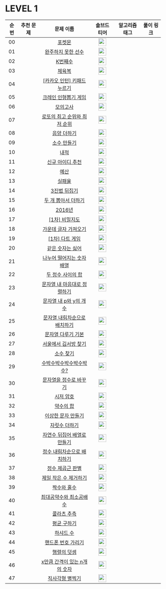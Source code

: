 # LEVEL 1



| 순번|추천 문제|문제 이름|솔브드 티어|알고리즘 태그|풀이 링크 |
| :--:|:--:|:--:|:--:|:--:|:--:|
| 00 ||[포켓몬](https://programmers.co.kr/learn/courses/30/lessons/1845)|<img height="25px" width="25px" src="https://static.solved.ac/tier_small/0.svg"/>|||
| 01 ||[완주하지 못한 선수](https://programmers.co.kr/learn/courses/30/lessons/42576)|<img height="25px" width="25px" src="https://static.solved.ac/tier_small/0.svg"/>|||
| 02 ||[K번째수](https://programmers.co.kr/learn/courses/30/lessons/42748)|<img height="25px" width="25px" src="https://static.solved.ac/tier_small/0.svg"/>|||
| 03 ||[체육복](https://programmers.co.kr/learn/courses/30/lessons/42862)|<img height="25px" width="25px" src="https://static.solved.ac/tier_small/0.svg"/>|||
| 04 ||[[카카오 인턴] 키패드 누르기](https://programmers.co.kr/learn/courses/30/lessons/67256)|<img height="25px" width="25px" src="https://static.solved.ac/tier_small/0.svg"/>|||
| 05 ||[크레인 인형뽑기 게임](https://programmers.co.kr/learn/courses/30/lessons/64061)|<img height="25px" width="25px" src="https://static.solved.ac/tier_small/0.svg"/>|||
| 06 ||[모의고사](https://programmers.co.kr/learn/courses/30/lessons/42840)|<img height="25px" width="25px" src="https://static.solved.ac/tier_small/0.svg"/>|||
| 07 ||[로또의 최고 순위와 최저 순위](https://programmers.co.kr/learn/courses/30/lessons/77484)|<img height="25px" width="25px" src="https://static.solved.ac/tier_small/0.svg"/>|||
| 08 ||[음양 더하기](https://programmers.co.kr/learn/courses/30/lessons/76501)|<img height="25px" width="25px" src="https://static.solved.ac/tier_small/0.svg"/>|||
| 09 ||[소수 만들기](https://programmers.co.kr/learn/courses/30/lessons/12977)|<img height="25px" width="25px" src="https://static.solved.ac/tier_small/0.svg"/>|||
| 10 ||[내적](https://programmers.co.kr/learn/courses/30/lessons/70128)|<img height="25px" width="25px" src="https://static.solved.ac/tier_small/0.svg"/>|||
| 11 ||[신규 아이디 추천](https://programmers.co.kr/learn/courses/30/lessons/72410)|<img height="25px" width="25px" src="https://static.solved.ac/tier_small/0.svg"/>|||
| 12 ||[예산](https://programmers.co.kr/learn/courses/30/lessons/12982)|<img height="25px" width="25px" src="https://static.solved.ac/tier_small/0.svg"/>|||
| 13 ||[실패율](https://programmers.co.kr/learn/courses/30/lessons/42889)|<img height="25px" width="25px" src="https://static.solved.ac/tier_small/0.svg"/>|||
| 14 ||[3진법 뒤집기](https://programmers.co.kr/learn/courses/30/lessons/68935)|<img height="25px" width="25px" src="https://static.solved.ac/tier_small/0.svg"/>|||
| 15 ||[두 개 뽑아서 더하기](https://programmers.co.kr/learn/courses/30/lessons/68644)|<img height="25px" width="25px" src="https://static.solved.ac/tier_small/0.svg"/>|||
| 16 ||[2016년](https://programmers.co.kr/learn/courses/30/lessons/12901)|<img height="25px" width="25px" src="https://static.solved.ac/tier_small/0.svg"/>|||
| 17 ||[[1차] 비밀지도](https://programmers.co.kr/learn/courses/30/lessons/17681)|<img height="25px" width="25px" src="https://static.solved.ac/tier_small/0.svg"/>|||
| 18 ||[가운데 글자 가져오기](https://programmers.co.kr/learn/courses/30/lessons/12903)|<img height="25px" width="25px" src="https://static.solved.ac/tier_small/0.svg"/>|||
| 19 ||[[1차] 다트 게임](https://programmers.co.kr/learn/courses/30/lessons/17682)|<img height="25px" width="25px" src="https://static.solved.ac/tier_small/0.svg"/>|||
| 20 ||[같은 숫자는 싫어](https://programmers.co.kr/learn/courses/30/lessons/12906)|<img height="25px" width="25px" src="https://static.solved.ac/tier_small/0.svg"/>|||
| 21 ||[나누어 떨어지는 숫자 배열](https://programmers.co.kr/learn/courses/30/lessons/12910)|<img height="25px" width="25px" src="https://static.solved.ac/tier_small/0.svg"/>|||
| 22 ||[두 정수 사이의 합](https://programmers.co.kr/learn/courses/30/lessons/12912)|<img height="25px" width="25px" src="https://static.solved.ac/tier_small/0.svg"/>|||
| 23 ||[문자열 내 마음대로 정렬하기](https://programmers.co.kr/learn/courses/30/lessons/12915)|<img height="25px" width="25px" src="https://static.solved.ac/tier_small/0.svg"/>|||
| 24 ||[문자열 내 p와 y의 개수](https://programmers.co.kr/learn/courses/30/lessons/12916)|<img height="25px" width="25px" src="https://static.solved.ac/tier_small/0.svg"/>|||
| 25 ||[문자열 내림차순으로 배치하기](https://programmers.co.kr/learn/courses/30/lessons/12917)|<img height="25px" width="25px" src="https://static.solved.ac/tier_small/0.svg"/>|||
| 26 ||[문자열 다루기 기본](https://programmers.co.kr/learn/courses/30/lessons/12918)|<img height="25px" width="25px" src="https://static.solved.ac/tier_small/0.svg"/>|||
| 27 ||[서울에서 김서방 찾기](https://programmers.co.kr/learn/courses/30/lessons/12919)|<img height="25px" width="25px" src="https://static.solved.ac/tier_small/0.svg"/>|||
| 28 ||[소수 찾기](https://programmers.co.kr/learn/courses/30/lessons/12921)|<img height="25px" width="25px" src="https://static.solved.ac/tier_small/0.svg"/>|||
| 29 ||[수박수박수박수박수박수?](https://programmers.co.kr/learn/courses/30/lessons/12922)|<img height="25px" width="25px" src="https://static.solved.ac/tier_small/0.svg"/>|||
| 30 ||[문자열을 정수로 바꾸기](https://programmers.co.kr/learn/courses/30/lessons/12925)|<img height="25px" width="25px" src="https://static.solved.ac/tier_small/0.svg"/>|||
| 31 ||[시저 암호](https://programmers.co.kr/learn/courses/30/lessons/12926)|<img height="25px" width="25px" src="https://static.solved.ac/tier_small/0.svg"/>|||
| 32 ||[약수의 합](https://programmers.co.kr/learn/courses/30/lessons/12928)|<img height="25px" width="25px" src="https://static.solved.ac/tier_small/0.svg"/>|||
| 33 ||[이상한 문자 만들기](https://programmers.co.kr/learn/courses/30/lessons/12930)|<img height="25px" width="25px" src="https://static.solved.ac/tier_small/0.svg"/>|||
| 34 ||[자릿수 더하기](https://programmers.co.kr/learn/courses/30/lessons/12931)|<img height="25px" width="25px" src="https://static.solved.ac/tier_small/0.svg"/>|||
| 35 ||[자연수 뒤집어 배열로 만들기](https://programmers.co.kr/learn/courses/30/lessons/12932)|<img height="25px" width="25px" src="https://static.solved.ac/tier_small/0.svg"/>|||
| 36 ||[정수 내림차순으로 배치하기](https://programmers.co.kr/learn/courses/30/lessons/12933)|<img height="25px" width="25px" src="https://static.solved.ac/tier_small/0.svg"/>|||
| 37 ||[정수 제곱근 판별](https://programmers.co.kr/learn/courses/30/lessons/12934)|<img height="25px" width="25px" src="https://static.solved.ac/tier_small/0.svg"/>|||
| 38 ||[제일 작은 수 제거하기](https://programmers.co.kr/learn/courses/30/lessons/12935)|<img height="25px" width="25px" src="https://static.solved.ac/tier_small/0.svg"/>|||
| 39 ||[짝수와 홀수](https://programmers.co.kr/learn/courses/30/lessons/12937)|<img height="25px" width="25px" src="https://static.solved.ac/tier_small/0.svg"/>|||
| 40 ||[최대공약수와 최소공배수](https://programmers.co.kr/learn/courses/30/lessons/12940)|<img height="25px" width="25px" src="https://static.solved.ac/tier_small/0.svg"/>|||
| 41 ||[콜라츠 추측](https://programmers.co.kr/learn/courses/30/lessons/12943)|<img height="25px" width="25px" src="https://static.solved.ac/tier_small/0.svg"/>|||
| 42 ||[평균 구하기](https://programmers.co.kr/learn/courses/30/lessons/12944)|<img height="25px" width="25px" src="https://static.solved.ac/tier_small/0.svg"/>|||
| 43 ||[하샤드 수](https://programmers.co.kr/learn/courses/30/lessons/12947)|<img height="25px" width="25px" src="https://static.solved.ac/tier_small/0.svg"/>|||
| 44 ||[핸드폰 번호 가리기](https://programmers.co.kr/learn/courses/30/lessons/12948)|<img height="25px" width="25px" src="https://static.solved.ac/tier_small/0.svg"/>|||
| 45 ||[행렬의 덧셈](https://programmers.co.kr/learn/courses/30/lessons/12950)|<img height="25px" width="25px" src="https://static.solved.ac/tier_small/0.svg"/>|||
| 46 ||[x만큼 간격이 있는 n개의 숫자](https://programmers.co.kr/learn/courses/30/lessons/12954)|<img height="25px" width="25px" src="https://static.solved.ac/tier_small/0.svg"/>|||
| 47 ||[직사각형 별찍기](https://programmers.co.kr/learn/courses/30/lessons/12969)|<img height="25px" width="25px" src="https://static.solved.ac/tier_small/0.svg"/>|||
